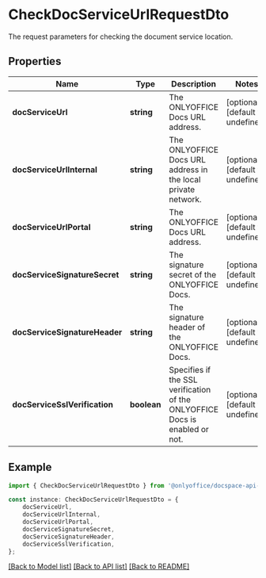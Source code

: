 # CheckDocServiceUrlRequestDto

The request parameters for checking the document service location.

## Properties

Name | Type | Description | Notes
------------ | ------------- | ------------- | -------------
**docServiceUrl** | **string** | The ONLYOFFICE Docs URL address. | [optional] [default to undefined]
**docServiceUrlInternal** | **string** | The ONLYOFFICE Docs URL address in the local private network. | [optional] [default to undefined]
**docServiceUrlPortal** | **string** | The ONLYOFFICE Docs URL address. | [optional] [default to undefined]
**docServiceSignatureSecret** | **string** | The signature secret of the ONLYOFFICE Docs. | [optional] [default to undefined]
**docServiceSignatureHeader** | **string** | The signature header of the ONLYOFFICE Docs. | [optional] [default to undefined]
**docServiceSslVerification** | **boolean** | Specifies if the SSL verification of the ONLYOFFICE Docs is enabled or not. | [optional] [default to undefined]

## Example

```typescript
import { CheckDocServiceUrlRequestDto } from '@onlyoffice/docspace-api-typescript';

const instance: CheckDocServiceUrlRequestDto = {
    docServiceUrl,
    docServiceUrlInternal,
    docServiceUrlPortal,
    docServiceSignatureSecret,
    docServiceSignatureHeader,
    docServiceSslVerification,
};
```

[[Back to Model list]](../README.md#documentation-for-models) [[Back to API list]](../README.md#documentation-for-api-endpoints) [[Back to README]](../README.md)
